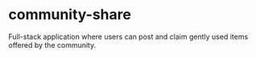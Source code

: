 # community-share
Full-stack application where users can post and claim gently used items offered by the community. 
